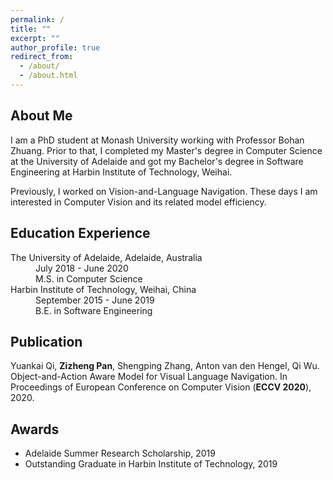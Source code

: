 ```yaml
---
permalink: /
title: ""
excerpt: ""
author_profile: true
redirect_from: 
  - /about/
  - /about.html
---
```


## About Me

I am a PhD student at Monash University working with Professor Bohan Zhuang. Prior to that, I completed my Master's degree in Computer Science at the University of Adelaide and got my Bachelor's degree in Software Engineering at Harbin Institute of Technology, Weihai. 

Previously, I worked on Vision-and-Language Navigation. These days I am interested in Computer Vision and its related model efficiency. 


## Education Experience

<dl>
  <!-- <dt>
  <img align="left" width="100" hspace="10" src="../images/ua_logo.png">
  </dt> -->
  <dt> The University of Adelaide, Adelaide, Australia</dt>
  <dd>July 2018 - June 2020</dd>
  <dd>M.S. in Computer Science</dd>
  <!-- <dt>
  <img align="left" width="100" hspace="10" src="../images/hit_logo.png">
  </dt> -->
  <dt> Harbin Institute of Technology, Weihai, China</dt>
  <dd>September 2015 - June 2019</dd>
  <dd>B.E. in Software Engineering</dd>
</dl>



## Publication

Yuankai Qi, **Zizheng Pan**, Shengping Zhang, Anton van den Hengel, Qi Wu. Object-and-Action Aware Model for Visual Language Navigation. In Proceedings of European Conference on Computer Vision (**ECCV 2020**), 2020.

## Awards

- Adelaide Summer Research Scholarship, 2019
- Outstanding Graduate in Harbin Institute of Technology, 2019



